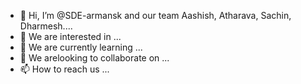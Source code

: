 - 👋 Hi, I’m @SDE-armansk and our team Aashish, Atharava, Sachin, Dharmesh....
- 👀 We are interested in ...
- 🌱 We are currently learning ...
- 💞️ We arelooking to collaborate on ...
- 📫 How to reach us ...

<!---
SDE-armansk/SDE-armansk is a ✨ special ✨ repository because its `README.md` (this file) appears on your GitHub profile.
You can click the Preview link to take a look at your changes.
--->
